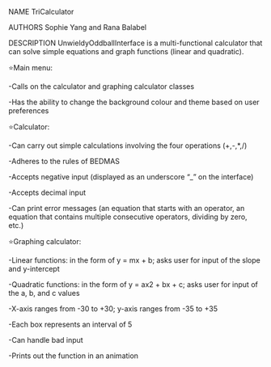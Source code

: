 NAME
TriCalculator

AUTHORS
Sophie Yang and Rana Balabel

DESCRIPTION
UnwieldyOddballInterface is a multi-functional calculator that can solve simple equations and graph functions (linear and quadratic). 

⭐Main menu:

-Calls on the calculator and graphing calculator classes

-Has the ability to change the background colour and theme based on user preferences

⭐Calculator:

-Can carry out simple calculations involving the four operations (+,-,*,/)

-Adheres to the rules of BEDMAS

-Accepts negative input (displayed as an underscore “_” on the interface) 

-Accepts decimal input

-Can print error messages (an equation that starts with an operator, an equation that contains multiple consecutive operators, dividing by zero, etc.)

⭐Graphing calculator:

-Linear functions: in the form of y = mx + b; asks user for input of the slope and y-intercept

-Quadratic functions: in the form of y = ax2 + bx + c; asks user for input of the a, b, and c values

-X-axis ranges from -30 to +30; y-axis ranges from -35 to +35

-Each box represents an interval of 5

-Can handle bad input 

-Prints out the function in an animation
